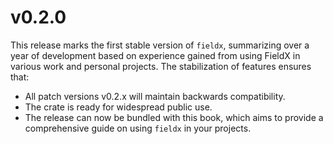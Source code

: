 # v0.2.0

This release marks the first stable version of `fieldx`, summarizing over a year of development based on experience gained from using FieldX in various work and personal projects. The stabilization of features ensures that:

- All patch versions v0.2.x will maintain backwards compatibility.
- The crate is ready for widespread public use.
- The release can now be bundled with this book, which aims to provide a comprehensive guide on using `fieldx` in your projects.
